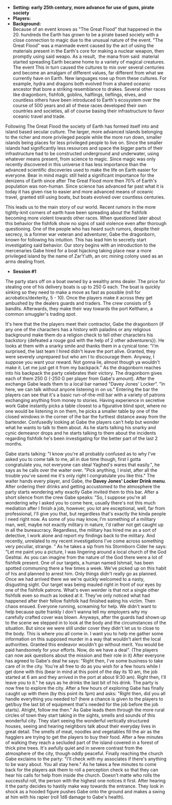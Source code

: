 *   **Setting: early 25th century, more advance for use of guns, pirate society**
*   **Players:**
*   **Background:**  
    Because of an event knows as "The Great Flood" that happened in the 20. hundreds the Earth has grown to be a pirate based society with a close connection to magic due to the unusual nature of the event. "The Great Flood" was a manmade event caused by the act of using the materials present in the Earth's core for making a nuclear weapon, then promptly using said weapo. As a result,  the mana from said  material started spreading Earth became home to a variety of magical creatures. The event This in turn caused the cultures to mix over several centuries and become an amalgam of different values, far different from what we currently have on Earth. New languages rose up from these cultures. For example, hydra and dragons both evolved from a shared oceanic ancestor that bore a striking resemblance to drakes. Several other races like dragonborn, fishfolk, goblins, halflings, tieflings, elves, and countless others have been introduced to Earth's ecosystem over the course of 500 years and all of these races developed their own countries and societies, all of course basing their infrastructure to favor oceanic travel and trade.

Following The Great Flood the society of Earth has formed itself into and island based secular culture. The larger, more advanced islands belonging to the richer and more privileged people while the more run down, smaller islands being places for less privileged people to live on. Since the smaller islands had significantly less resources and space the bigger parts of their infrastructure had to be constructed underground and underwater, using whatever means present, from science to magic. Since magic was only recently discovered in this universe it has less importance than the advanced scientific discoveries used to make the life on Earth easier for everyone. Bear in mind magic still held a significant importance for the denizens of Earth since after The Great Flood more then 70% of Earth's population was non-human. Since science has advanced far past what it is today it has given rise to easier and more advanced means of oceanic travel, granted still using boats, but boats evolved over countless centuries.

This leads us to the main story of our world. Recent rumors in the more tightly-knit corners of earth have been spreading about the fishfolk becoming more violent towards other races. When questioned later about this behavior the fishfolk show no signs of said violence even after thorough questioning. One of the people who has heard such rumors, despite their secrecy, is a former war veteran and adventurer, Gabe the dragonborn, known for following his intuition. This has lead him to secretly start investigating said behavior. Our story begins with an introduction to the mercenaries Gabe hired for a boat hijacking taking place near a more privileged island by the name of Zar't'uth, an orc mining colony used as an arms dealing front.

*   **Session #1**

The party stars off on a boat owned by a wealthy arms dealer. The price for stealing one of his delivery boats is up to 250 G each. The boat is quickly sinking so they need to make a move as fast as possible (roll for acrobatics/dexterity, 5 - 10). Once the players make it across they get ambushed by the dealers guards and traders. The crew consists of 5 bandits. Afterwards, they make their way towards the port Kelthann, a common smuggler's trading spot.

It's here that the the players meet their contractor, Gabe the dragonborn (if any one of the characters has a history with paladins or any religious background make them do a religion check to tell other characters his backstory {defeated a rouge god with the help of 2 other adventurers}). He looks at them with a snarky smile and thanks them in a cynical tone: "I'm surprised, the last team I hired didn't leave the port alive. Granted, they were severely unprepared but who am I to discourage them. Anyway, I suppose you want your reward. Not gonna lie, almost though ya wouldn't make it. Let me just get it from my backpack." As the dragonborn reaches into his backpack the party celebrates their victory. The dragonborn gives each of them 250 G (-250 G per player from Gabe's amount). After the exchange Gabe leads them to a local bar named "Davey Jones' Locker". "In here, we can talk without anyone listening in on us." Entering the bar the players can see that it's a basic run-of-the-mill bar with a variety of patrons exchanging anything from money to stories. Having experience in secretive work Gabe instantly picks a table closest to a figurative blind spot, where no one would be listening in on them, he picks a smaller table by one of the closed windows in the corner of the bar the furthest distance away from the bartender. Confusedly looking at Gabe the players can't help but wonder what he wants to talk to them about. As he starts talking his snarky and cynic demeanor drops and he starts talking to them about the incidents regarding fishfolk he's been investigating for the better part of the last 2 months.

Gabe starts talking: "I know you're all probably confused as to why I've asked you to come talk to me, all in due time though, first I gotta congratulate you, not everyone can steal Yaghed's wares that easily.", he says as he calls over the waiter over. "Pick anything, I insist, after all the trouble you've saved me it's only right I congratulate you like this." The waiter hands every player, and Gabe, the **Davey Jones' Locker Drink menu**. After ordering their drinks and getting accustomed to the atmosphere the party starts wondering why exactly Gabe invited them to this bar. After a short silence from the crew Gabe speaks: "So, I suppose you're all wondering why I asked you to come here, usually there's not this much mediation after I finish a job, however, you lot are exceptional, well, far from professional, I'll give you that, but regardless that's exactly the kinda people I need right now. As some of you may know, I'm something of a military man, well, maybe not exactly military in nature, I'd rather not get caught up in all the bureaucracy. Regardless, the military has hired me as a sort of detective, I work alone and report my findings back to the military. And recently, unrelated to my recent investigations I've come across something very peculiar, strange. " As he takes a sip from his Stormborn Cider he says: "Let me paint you a picture, I was lingering around a local church of the God Geshtai. As you can imagine from the nature of the God there were a lot of fishfolk present. One of our targets, a human named Ishmail, has been spotted communing there a few times a week. We've picked up on this habit of his and planned to arrest him. Only things didn't really go as planned. Once we had arrived there we we're quickly welcomed to a nasty, disgusting sight. Our target was being mauled right in front of our eyes by one of the fishfolk patrons. What's even weirder is that not a single other fishfolk even so much as looked at it. They've only noticed what had happened after their fellow fishfolk had finished eating his victim. Then chaos ensued. Everyone running, screaming for help. We didn't want to help because quite frankly I don't wanna tell my employers why my carefully crafted cover was blown. Anyways, after the guards had shown up to the scene we stepped in to look at the body and the circumstances of the situation. But since we were still under cover they didn't let us to close to the body. This is where you all come in. I want you to help me gather some information on this supposed murder in a way that wouldn't alert the local authorities. Granted this endeavor wouldn't go without merit. You would be paid handsomely for your efforts. Now, do we have a deal". (The players can now ask questions about the mission and their role in it) After everyone has agreed to Gabe's deal he says: "Right then, I've some business to take care of in the city. You're all free to do as you wish for a few hours while I get done with this (bear in mind at this point of the day its 10 am, the job started at 6 am and they arrived in the port at about 9:30 am). Right then, I'll leave you to it." he says as he drinks the last bit of his drink. The party is now free to explore the city. After a few hours of exploring Gabe has finally caught up with them (by this point its 1pm) and asks: "Right then, did you all handle everything you needed to? (here a chance is given to the players to get/buy the last bit of equipment that's needed for the job before the job starts). Alright, follow me then." As Gabe leads them through the more rural circles of town they start taking in the sights, smells and sounds of this wonderful city. They start seeing the wonderful vertically structured houses, seeing and hearing neighbors talk about their everyday lives in great detail. The smells of meat, noodles and vegetables fill the air as the hagglers are trying to get the players to buy their food. After a few minutes of walking they reach a secluded part of the island covered in a forest of thick pine trees. It's awfully quiet and in severe contrast from the atmosphere of the city, though oddly peaceful. Finally reaching the church Gabe exclaims to the party: "I'll check with my associates if there's anything to be wary about. You all stay here." As he takes a few minutes to come back for the players ask them to roll a perception check so that they can hear his calls for help from inside the church. Doesn't matte who rolls the successful roll, the person with the highest one notices it first. After hearing it the party decides to hastily make way towards the entrance. They look in shock as a hooded figure pushes Gabe onto the ground and makes a swing at him with his rapier (roll 1d8 damage to Gabe's health).